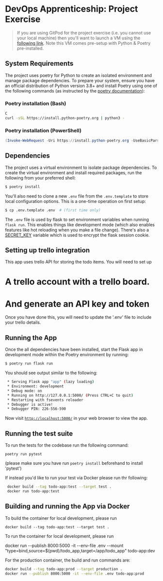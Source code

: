 # DevOps Apprenticeship: Project Exercise

> If you are using GitPod for the project exercise (i.e. you cannot use your local machine) then you'll want to launch a VM using the [following link](https://gitpod.io/#https://github.com/CorndelWithSoftwire/DevOps-Course-Starter). Note this VM comes pre-setup with Python & Poetry pre-installed.

## System Requirements

The project uses poetry for Python to create an isolated environment and manage package dependencies. To prepare your system, ensure you have an official distribution of Python version 3.8+ and install Poetry using one of the following commands (as instructed by the [poetry documentation](https://python-poetry.org/docs/#system-requirements)):

### Poetry installation (Bash)

```bash
C
curl -sSL https://install.python-poetry.org | python3 -
```

### Poetry installation (PowerShell)

```powershell
(Invoke-WebRequest -Uri https://install.python-poetry.org -UseBasicParsing).Content | py -
```

## Dependencies

The project uses a virtual environment to isolate package dependencies. To create the virtual environment and install required packages, run the following from your preferred shell:

```bash
$ poetry install
```

You'll also need to clone a new `.env` file from the `.env.template` to store local configuration options. This is a one-time operation on first setup:

```bash
$ cp .env.template .env  # (first time only)
```

The `.env` file is used by flask to set environment variables when running `flask run`. This enables things like development mode (which also enables features like hot reloading when you make a file change). There's also a [SECRET_KEY](https://flask.palletsprojects.com/en/1.1.x/config/#SECRET_KEY) variable which is used to encrypt the flask session cookie.

## Setting up trello integration

This app uses trello API for storing the todo items. You will need to set up 
# A trello account  with a trello board.
# And generate an API key and token

Once you have done this, you will need to update the '.env' file to include your trello  details.

## Running the App

Once the all dependencies have been installed, start the Flask app in development mode within the Poetry environment by running:
```bash
$ poetry run flask run
```

You should see output similar to the following:
```bash
 * Serving Flask app "app" (lazy loading)
 * Environment: development
 * Debug mode: on
 * Running on http://127.0.0.1:5000/ (Press CTRL+C to quit)
 * Restarting with fsevents reloader
 * Debugger is active!
 * Debugger PIN: 226-556-590
```
Now visit [`http://localhost:5000/`](http://localhost:5000/) in your web browser to view the app.

## Running the test suite

To run the tests for the codebase run the following command:

```
poetry run pytest
```

(please make sure you have run `poetry install` beforehand to install 'pytest')

If instead you'd like to run your test via Docker 
please run thr following:
```bash
 docker build --tag todo-app:test --target test .
 docker run todo-app:test
 ```

## Building and running the App via Docker
To build the container for local development, please run

`docker build --tag todo-app:test --target test .` 

To run the container for local development, please run

docker run --publish 8000:5000  -it --env-file .env --mount 
"type=bind,source=$(pwd)/todo_app,target=/app/todo_app" todo-app:dev

For the production container, the build and run commands are:
```bash
docker build --tag todo-app:prod --target production .
docker run --publish 8000:5000 -it --env-file .env todo-app:prod
